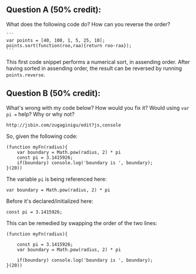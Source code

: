 ## Question A (50% credit): 

What does the following code do?  How can you reverse the order?

    ```
    var points = [40, 100, 1, 5, 25, 10];
    points.sort(function(roo,raa){return roo-raa});
    ```

This first code snippet performs a numerical sort, in assending order.  After having sorted in assending order, the result can be reversed by running
`points.reverse`.

## Question B (50% credit): 

What's wrong with my code below?  How would you fix it?  Would using `var pi =` help? Why or why not?

    http://jsbin.com/zugaginigu/edit?js,console
   

So, given the following code:

```
(function myFn(radius){
    var boundary = Math.pow(radius, 2) * pi
    const pi = 3.1415926;
    if(boundary) console.log('boundary is ', boundary);
}(20))
``` 

The variable `pi` is being referenced here:

`var boundary = Math.pow(radius, 2) * pi`

Before it's declared/initialized here:

`const pi = 3.1415926;`

This can be remedied by swapping the order of the two lines:
```
(function myFn(radius){
  
    const pi = 3.1415926;
    var boundary = Math.pow(radius, 2) * pi
    
    if(boundary) console.log('boundary is ', boundary);
}(20)) 

```
